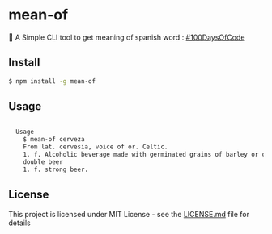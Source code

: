 # mean-of
:speech_balloon: A Simple CLI tool to get meaning of spanish word : [#100DaysOfCode](http://100daysofcode.com/)

## Install

```bash
$ npm install -g mean-of
```

## Usage

```bash

  Usage
    $ mean-of cerveza
    From lat. cervesia, voice of or. Celtic.
    1. f. Alcoholic beverage made with germinated grains of barley or other cereals fermented in water, and aromatized with hops, box, cassia, etc.
    double beer
    1. f. strong beer.

```

## License

This project is licensed under MIT License - see the [LICENSE.md](https://github.com/lexmartinez/mean-of/blob/master/LICENSE.md) file for details